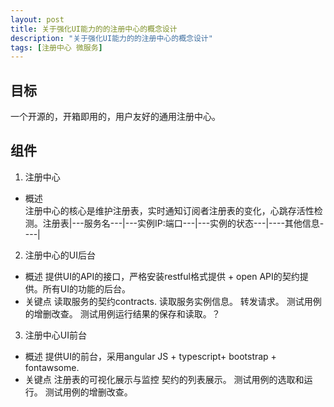 ```yaml
---
layout: post
title: 关于强化UI能力的的注册中心的概念设计
description: "关于强化UI能力的的注册中心的概念设计"
tags: [注册中心 微服务] 
---
```



## 目标 
一个开源的，开箱即用的，用户友好的通用注册中心。
 
## 组件
1. 注册中心
  + 概述   
  注册中心的核心是维护注册表，实时通知订阅者注册表的变化，心跳存活性检测。注册表|---服务名---|---实例IP:端口---|---实例的状态---|----其他信息----|
2. 注册中心的UI后台
  + 概述
  提供UI的API的接口，严格安装restful格式提供 + open API的契约提供。所有UI的功能的后台。
  + 关键点
  读取服务的契约contracts.
  读取服务实例信息。
  转发请求。
  测试用例的增删改查。
  测试用例运行结果的保存和读取。？
3. 注册中心UI前台
  + 概述
  提供UI的前台，采用angular JS + typescript+ bootstrap + fontawsome.
  + 关键点
  注册表的可视化展示与监控
  契约的列表展示。
  测试用例的选取和运行。
  测试用例的增删改查。
  
  
    
  
  
  
  
   
  
  
  







   
